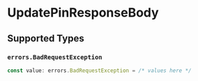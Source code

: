 # UpdatePinResponseBody


## Supported Types

### `errors.BadRequestException`

```typescript
const value: errors.BadRequestException = /* values here */
```

